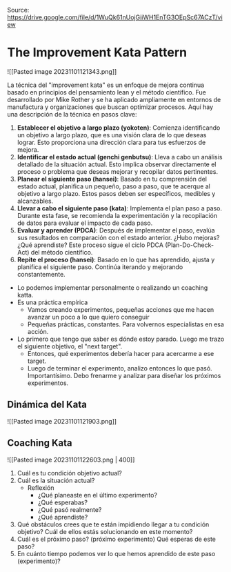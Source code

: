Source: https://drive.google.com/file/d/1WuQk61nUojGiiWH1EnTG3OEpSc67ACzT/view

# The Improvement Kata Pattern

![[Pasted image 20231101121343.png]]

La técnica del "improvement kata" es un enfoque de mejora continua basado en principios del pensamiento lean y el método científico. Fue desarrollado por Mike Rother y se ha aplicado ampliamente en entornos de manufactura y organizaciones que buscan optimizar procesos. Aquí hay una descripción de la técnica en pasos clave:

1. **Establecer el objetivo a largo plazo (yokoten)**: Comienza identificando un objetivo a largo plazo, que es una visión clara de lo que deseas lograr. Esto proporciona una dirección clara para tus esfuerzos de mejora.
2. **Identificar el estado actual (genchi genbutsu)**: Lleva a cabo un análisis detallado de la situación actual. Esto implica observar directamente el proceso o problema que deseas mejorar y recopilar datos pertinentes.
3. **Planear el siguiente paso (hansei)**: Basado en tu comprensión del estado actual, planifica un pequeño, paso a paso, que te acerque al objetivo a largo plazo. Estos pasos deben ser específicos, medibles y alcanzables.
4. **Llevar a cabo el siguiente paso (kata)**: Implementa el plan paso a paso. Durante esta fase, se recomienda la experimentación y la recopilación de datos para evaluar el impacto de cada paso.
5. **Evaluar y aprender (PDCA)**: Después de implementar el paso, evalúa sus resultados en comparación con el estado anterior. ¿Hubo mejoras? ¿Qué aprendiste? Este proceso sigue el ciclo PDCA (Plan-Do-Check-Act) del método científico.
6. **Repite el proceso (hansei)**: Basado en lo que has aprendido, ajusta y planifica el siguiente paso. Continúa iterando y mejorando constantemente.


- Lo podemos implementar personalmente o realizando un coaching katta.
- Es una práctica empírica
	- Vamos creando experimentos, pequeñas acciones que me hacen avanzar un poco a lo que quiero conseguir
	- Pequeñas prácticas, constantes. Para volvernos especialistas en esa acción.
- Lo primero que tengo que saber es dónde estoy parado. Luego me trazo el siguiente objetivo, el "next target".
	- Entonces, qué experimentos debería hacer para acercarme a ese target. 
	- Luego de terminar el experimento, analizo entonces lo que pasó. Importantísimo. Debo frenarme y analizar para diseñar los próximos experimentos.


## Dinámica del Kata
![[Pasted image 20231101121903.png]]

## Coaching Kata
![[Pasted image 20231101122603.png | 400]]
1. Cuál es tu condición objetivo actual?
2. Cuál es la situación actual?
	- Reflexión
		- ¿Qué planeaste en el último experimento?
		- ¿Qué esperabas?
		- ¿Qué pasó realmente?
		- ¿Qué aprendiste?
3. Qué obstáculos crees que te están impidiendo llegar a tu condición objetivo? Cuál de ellos estás solucionando en este momento?
4. Cuál es el próximo paso? (próximo experimento) Qué esperas de este paso?
5. En cuánto tiempo podemos ver lo que hemos aprendido de este paso (experimento)?